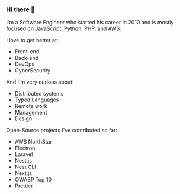 ### Hi there 👋

I'm a Software Engineer who started his career in 2010 and is mostly focused on JavaScript, Python, PHP, and AWS.

I love to get better at:
- Front-end
- Back-end
- DevOps
- CyberSecurity

And I'm very curious about:
- Distributed systems
- Typed Languages
- Remote work
- Management
- Design

Open-Source projects I've contributed so far:
- AWS NorthStar
- Electron
- Laravel
- Nest.js
- Nest CLI
- Next.js
- OWASP Top 10
- Prettier
